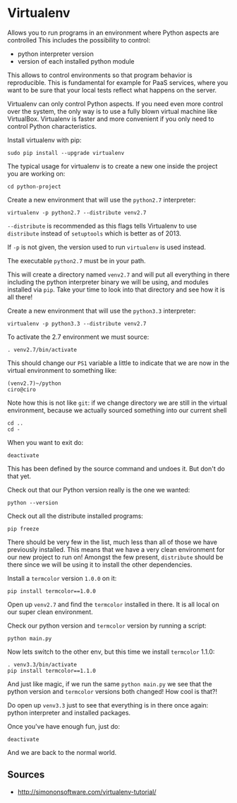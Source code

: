 # Virtualenv

Allows you to run programs in an environment where Python aspects are controlled
This includes the possibility to control:

- python interpreter version
- version of each installed python module

This allows to control environments so that program behavior is reproducible. This is fundamental for example for PaaS services, where you want to be sure that your local tests reflect what happens on the server.

Virtualenv can only control Python aspects. If you need even more control over the system, the only way is to use a fully blown virtual machine like VirtualBox. Virtualenv is faster and more convenient if you only need to control Python characteristics.

Install virtualenv with pip:

    sudo pip install --upgrade virtualenv

The typical usage for virtualenv is to create a new one inside the project you are working on:

    cd python-project

Create a new environment that will use the `python2.7` interpreter:

    virtualenv -p python2.7 --distribute venv2.7

`--distribute` is recommended as this flags tells Virtualenv to use
`distribute` instead of `setuptools` which is better as of 2013.

If `-p` is not given, the version used to run `virtualenv` is used instead.

The executable `python2.7` must be in your path.

This will create a directory named `venv2.7` and will put all everything in there including the python interpreter binary we will be using, and modules installed via `pip`. Take your time to look into that directory and see how it is all there!

Create a new environment that will use the `python3.3` interpreter:

    virtualenv -p python3.3 --distribute venv2.7

To activate the 2.7 environment we must source:

    . venv2.7/bin/activate

This should change our `PS1` variable a little to indicate that we are now in the virtual environment to something like:

    (venv2.7)~/python
    ciro@ciro

Note how this is not like `git`: if we change directory we are still in the virtual environment, because we actually sourced something into our current shell

    cd ..
    cd -

When you want to exit do:

    deactivate

This has been defined by the source command and undoes it.
But don't do that yet.

Check out that our Python version really is the one we wanted:

    python --version

Check out all the distribute installed programs:

    pip freeze

There should be very few in the list, much less than all of those we have previously installed. This means that we have a very clean environment for our new project to run on! Amongst the few present, `distribute` should be there since we will be using it to install the other dependencies.

Install a `termcolor` version `1.0.0` on it:

    pip install termcolor==1.0.0

Open up `venv2.7` and find the `termcolor` installed in there.
It is all local on our super clean environment.

Check our python version and `termcolor` version by running a script:

    python main.py

Now lets switch to the other env, but this time we install `termcolor` 1.1.0:

    . venv3.3/bin/activate
    pip install termcolor==1.1.0

And just like magic, if we run the same `python main.py` we see that the python version and `termcolor` versions both changed! How cool is that?!

Do open up `venv3.3` just to see that everything is in there once again: python interpreter and installed packages.

Once you've have enough fun, just do:

    deactivate

And we are back to the normal world.

## Sources

- <http://simononsoftware.com/virtualenv-tutorial/>
